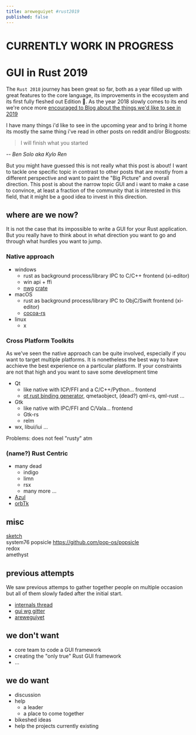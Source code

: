 ```yaml
---
title: areweguiyet #rust2019
published: false
---
```

# CURRENTLY WORK IN PROGRESS

# GUI in Rust 2019

The `Rust 2018` journey has been great so far, both as a year filled up with great features to the core language, its improvements in the ecosystem and its first fully fleshed out Edition 🎉. As the year 2018 slowly comes to its end we're once more [encouraged to Blog about the things we'd like to see in 2019](https://blog.rust-lang.org/2018/12/06/call-for-rust-2019-roadmap-blogposts.html)

I have many things i'd like to see in the upcoming year and to bring it home its mostly the same thing i've read in other posts on reddit and/or Blogposts: 

> I will finish what you started    

-- *Ben Solo aka Kylo Ren*

But you might have guessed this is not really what this post is about! I want to tackle one specific topic in contrast to other posts that are mostly from a different perspective and want to paint the "Big Picture" and overall direction. This post is about the narrow topic GUI and i want to make a case to convince, at least a fraction of the community that is interested in this field, that it might be a good idea to invest in this direction.

## where are we now?

It is not the case that its impossible to write a GUI for your Rust application. But you really have to think about in what direction you want to go and through what hurdles you want to jump. 

### Native approach
- windows
  - rust as background process/library IPC to C/C++ frontend (xi-editor)
  - win api + ffi
  - [nwg](https://github.com/gabdube/native-windows-gui) [crate](https://crates.io/crates/native-windows-gui)
- macOS
  - rust as background process/library IPC to ObjC/Swift frontend (xi-editor)
  - [cocoa-rs](https://github.com/servo/core-foundation-rs/tree/master/cocoa)
- linux
  - x

### Cross Platform Toolkits
As we've seen the native approach can be quite involved, especially if you want to target multiple platforms. It is nonetheless the best way to have acchieve the best experience on a particular platform. If your constraints are not that high and you want to save some development time 
- Qt
  - like native with ICP/FFI and a C/C++/Python... frontend
  - [qt rust binding generator](https://www.vandenoever.info/blog/2018/09/16/browsing_your_mail_with_rust_and_qt.html), qmetaobject, (dead?) qml-rs, qml-rust ...
- Gtk
  - like native with IPC/FFI and C/Vala... frontend
  - Gtk-rs
  - relm
- wx, libui/iui ...

Problems: does not feel "rusty" atm

### (name?) Rust Centric
- many dead
  - indigo
  - limn
  - rsx
  - many more ...
- [Azul](https://azul.rs/)
- [orbTk](https://gitlab.redox-os.org/redox-os/orbtk)

## misc
[sketch](https://github.com/pythoneer/areweguiyet/wiki/Blogpost-sources)    
system76 popsicle https://github.com/pop-os/popsicle    
redox    
amethyst    

## previous attempts 
We saw previous attemps to gather together people on multiple occasion but all of them slowly faded after the initial start.  
- [internals thread](https://internals.rust-lang.org/t/thoughts-on-rust-guis/)
- [gui wg gitter](https://gitter.im/rust-gui-wg/Lobby)
- [areweguiyet](https://github.com/areweguiyet/areweguiyet)


## we don't want
- core team to code a GUI framework
- creating the "only true" Rust GUI framework 
- ...

## we do want
- discussion
- help
  - a leader
  - a place to come together
- bikeshed ideas
- help the projects currently existing
